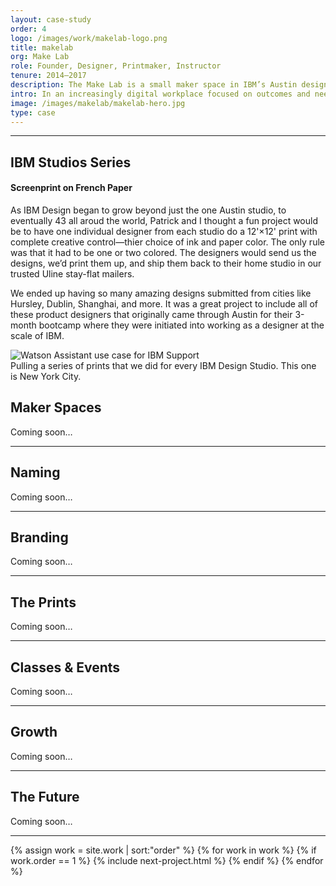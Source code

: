 ```yaml
---
layout: case-study
order: 4
logo: /images/work/makelab-logo.png
title: makelab
org: Make Lab
role: Founder, Designer, Printmaker, Instructor
tenure: 2014–2017
description: The Make Lab is a small maker space in IBM’s Austin design studio. In an increasingly digital workplace focused on outcomes and needle-moving, the practice of working with our hands is a nice reminder of play, commitment, and independence. We built the Make Lab with the goal of creating an open space where our co-workers could explore, iterate, recharge, and learn together.
intro: In an increasingly digital workplace focused on outcomes and needle-moving, the practice of working with our hands is a nice reminder of play, commitment, and independence. We built the Make Lab with the goal of creating an open space where our co-workers could explore, iterate, recharge, and learn together.
image: /images/makelab/makelab-hero.jpg
type: case
---
```


<hr>

<div class="c-grid__half">
  <div class="u-mb-tiny">
    <h2 class="c-work__m-strip">IBM Studios Series</h2>
    <h4>Screenprint on French Paper</h4>
  </div>
  <article class="c-grid__mt c-text-format">
    <p>As IBM Design began to grow beyond just the one Austin studio, to eventually 43 all aroud the world, Patrick and I thought a fun project would be to have one individual designer from each studio do a 12'×12' print with complete creative control—thier choice of ink and paper color. The only rule was that it had to be one or two colored. The designers would send us the designs, we’d print them up, and ship them back to their home studio in our trusted Uline stay-flat mailers.</p>
    <p>We ended up having so many amazing designs submitted from cities like Hursley, Dublin, Shanghai, and more. It was a great project to include all of these product designers that originally came through Austin for their 3-month bootcamp where they were initiated into working as a designer at the scale of IBM.</p>
  </article>
</div>
<img class="c-media" src="../../images/makelab/new-york-studio-poster.jpg" alt="Watson Assistant use case for IBM Support">
<figcaption>Pulling a series of prints that we did for every IBM Design Studio. This one is New York City.</figcaption>

<div class="c-grid__half">
  <h2>Maker Spaces</h2>
  <article class="c-grid__mt c-text-format">
    <p>Coming soon&hellip;</p>
  </article>
</div>

<hr>

<div class="c-grid__half">
  <h2>Naming</h2>
  <article class="c-grid__mt c-text-format">
    <p>Coming soon&hellip;</p>
  </article>
</div>

<hr>

<div class="c-grid__half">
  <h2>Branding</h2>
  <article class="c-grid__mt c-text-format">
    <p>Coming soon&hellip;</p>
  </article>
</div>

<hr>

<div class="c-grid__half">
  <h2>The Prints</h2>
  <article class="c-grid__mt c-text-format">
    <p>Coming soon&hellip;</p>
  </article>
</div>

<hr>

<div class="c-grid__half">
  <h2>Classes &amp; Events</h2>
  <article class="c-grid__mt c-text-format">
    <p>Coming soon&hellip;</p>
  </article>
</div>

<hr>

<div class="c-grid__half">
  <h2>Growth</h2>
  <article class="c-grid__mt c-text-format">
    <p>Coming soon&hellip;</p>
  </article>
</div>

<hr>

<div class="c-grid__half">
  <h2>The Future</h2>
  <article class="c-grid__mt c-text-format">
    <p>Coming soon&hellip;</p>
  </article>
</div>

<hr>

{% assign work = site.work | sort:"order" %}
{% for work in work %}
{% if work.order == 1 %}
{% include next-project.html %}
{% endif %}
{% endfor %}
